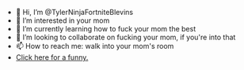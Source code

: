 - 👋 Hi, I’m @TylerNinjaFortniteBlevins
- 👀 I’m interested in your mom
- 🌱 I’m currently learning how to fuck your mom the best
- 💞️ I’m looking to collaborate on fucking your mom, if you're into that
- 📫 How to reach me: walk into your mom's room
- [Click here for a funny.](https://www.youtube.com/watch?v=dQw4w9WgXcQ)